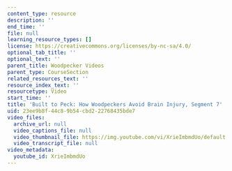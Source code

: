 ```yaml
---
content_type: resource
description: ''
end_time: ''
file: null
learning_resource_types: []
license: https://creativecommons.org/licenses/by-nc-sa/4.0/
optional_tab_title: ''
optional_text: ''
parent_title: Woodpecker Videos
parent_type: CourseSection
related_resources_text: ''
resource_index_text: ''
resourcetype: Video
start_time: ''
title: 'Built to Peck: How Woodpeckers Avoid Brain Injury, Segment 7'
uid: 23ee9b8f-44c8-9b54-cbd2-22768435bde7
video_files:
  archive_url: null
  video_captions_file: null
  video_thumbnail_file: https://img.youtube.com/vi/XrieImbmdUo/default.jpg
  video_transcript_file: null
video_metadata:
  youtube_id: XrieImbmdUo
---
```

